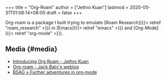 +++
title = "Org-Roam"
author = ["Jethro Kuan"]
lastmod = 2020-05-31T01:08:14+08:00
draft = false
+++

Org-roam is a package I built trying to emulate [Roam Research]({{< relref "roam_research" >}}) in
[Emacs]({{< relref "emacs" >}}) and [Org-Mode]({{< relref "org-mode" >}}).

## Media {#media}

- [Introducing Org Roam - Jethro Kuan](https://blog.jethro.dev/posts/introducing%5Forg%5Froam/)
- [Org-roam - Jack Baty's weblog](https://www.baty.net/2020/org-roam/)
- [BSAG » Further adventures in org-mode](https://www.rousette.org.uk/archives/further-adventures-in-org-mode/)
